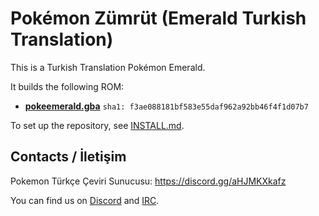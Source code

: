 # Pokémon Zümrüt (Emerald Turkish Translation)

This is a Turkish Translation Pokémon Emerald.

It builds the following ROM:

* [**pokeemerald.gba**](https://datomatic.no-intro.org/index.php?page=show_record&s=23&n=1961) `sha1: f3ae088181bf583e55daf962a92bb46f4f1d07b7`

To set up the repository, see [INSTALL.md](INSTALL.md).

## Contacts / İletişim

Pokemon Türkçe Çeviri Sunucusu: https://discord.gg/aHJMKXkafz

You can find us on [Discord](https://discord.gg/d5dubZ3) and [IRC](https://web.libera.chat/?#pret).

